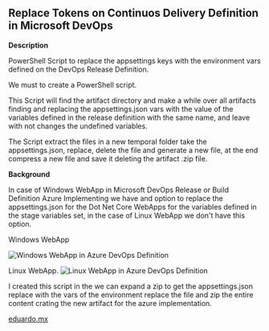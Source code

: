 ## Replace Tokens on Continuos Delivery Definition in Microsoft DevOps

**Description**

PowerShell Script to replace the appsettings keys with the environment vars defined on the DevOps Release Definition.

We must to create a PowerShell script.

This Script will find the artifact directory and make a while over all artifacts finding and replacing the appsettings.json vars with the value of the variables defined in the release definition with the same name, and leave with not changes the undefined variables.

The Script extract the files in a new temporal folder take the appsettings.json, replace, delete the file and generate a new file, at the end compress a new file and save it deleting the artifact .zip file.

**Background**

In case of Windows WebApp in Microsoft DevOps Release or Build Definition Azure Implementing we have and option to replace the appsettings.json for the Dot Net Core WebApps for the variables defined in the stage variables set, in the case of Linux WebApp we don't have this option.

Windows WebApp

![Windows WebApp in Azure DevOps Definition](http://eduardo.mx/wp-content/uploads/2019/07/image-5.png)

Linux WebApp.
![Linux WebApp in Azure DevOps Definition](http://eduardo.mx/wp-content/uploads/2019/07/image-6.png)


I created this script in the we can expand a zip to get the appsettings.json replace with the vars of the environment replace the file and zip the entire content crating the new artifact for the azure implementation.

  

[eduardo.mx](http://eduardo.mx/2019/07/28/replace-tokens-on-continous-delivery-defintion-in-microsoft-devops-description/)

